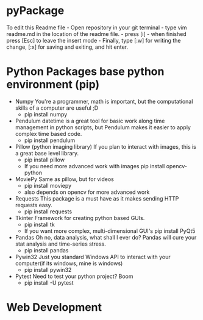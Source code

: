 # pyPackage
To edit this Readme file
	- Open repository in your git terminal
	- type vim readme.md in the location of the readme file.
	- press [i]
	- when finished press [Esc] to leave the insert mode
	- Finally, type [:w] for writing the change, [:x] for saving and exiting, and hit enter.

# Python Packages base python environment (pip)
- Numpy
	You're a programmer, math is important, but the computational skills of a computer are useful ;D
	- pip install numpy
- Pendulum
	datetime is a great tool for basic work along time management in python scripts, but Pendulum makes
	it easier to apply complex time based code.
	- pip install pendulum
- Pillow (python imaging library)
	If you plan to interact with images, this is a great base level library.
	- pip install pillow
	- If you need more advanced work with images
		pip install opencv-python
- MoviePy
	Same as pillow, but for videos
	- pip install moviepy
	- also depends on opencv for more advanced work
- Requests
	This package is a must have as it makes sending HTTP requests easy. 
	- pip install requests
- Tkinter
	Framework for creating python based GUIs.
	- pip install tk
	- If you want more complex, multi-dimensional GUI's 
		pip install PyQt5
- Pandas
	Oh no, data analysis, what shall I ever do? Pandas will cure your stat analysis and time-series stress.
	- pip install pandas
- Pywin32
	Just you standard Windows API to interact with your computer(if its windows, mine is windows)
	- pip install pywin32
- Pytest
	Need to test your python project? Boom
	- pip install -U pytest
# Web Development

